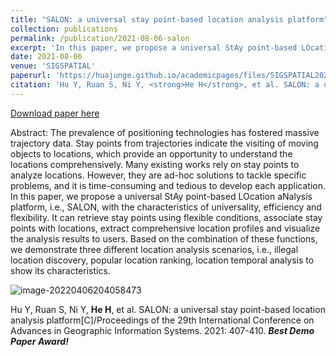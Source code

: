 ```yaml
---
title: "SALON: a universal stay point-based location analysis platform"
collection: publications
permalink: /publication/2021-08-06-salon
excerpt: 'In this paper, we propose a universal StAy point-based LOcation aNalysis platform, i.e., SALON, with the characteristics of universality, efficiency and flexibility.'
date: 2021-08-06
venue: 'SIGSPATIAL'
paperurl: 'https://huajunge.github.io/academicpages/files/SIGSPATIAL2021Salon.pdf'
citation: 'Hu Y, Ruan S, Ni Y, <strong>He H</strong>, et al. SALON: a universal stay point-based location analysis platform[C]//Proceedings of the 29th International Conference on Advances in Geographic Information Systems. 2021: 407-410. <i><strong><font color=red>Best Demo Paper Award!</font></strong></i>'
---
```

[Download paper here](https://huajunge.github.io/academicpages/files/SIGSPATIAL2021Salon.pdf)

Abstract: The prevalence of positioning technologies has fostered massive trajectory data. Stay points from trajectories indicate the visiting of moving objects to locations, which provide an opportunity to understand the locations comprehensively. Many existing works rely on stay points to analyze locations. However, they are ad-hoc solutions to tackle specific problems, and it is time-consuming and tedious to develop each application. In this paper, we propose a universal StAy point-based LOcation aNalysis platform, i.e., SALON, with the characteristics of universality, efficiency and flexibility. It can retrieve stay points using flexible conditions, associate stay points with locations, extract comprehensive location profiles and visualize the analysis results to users. Based on the combination of these functions, we demonstrate three different location analysis scenarios, i.e., illegal location discovery, popular location ranking, location temporal analysis to show its characteristics.

![image-20220406204058473](https://huajunge.github.io/academicpages/images/salon.png)

Hu Y, Ruan S, Ni Y, **He H**, et al. SALON: a universal stay point-based location analysis platform[C]/Proceedings of the 29th International Conference on Advances in Geographic Information Systems. 2021: 407-410. ***Best Demo Paper Award!***